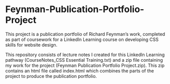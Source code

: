 # Feynman-Publication-Portfolio-Project

This project is a publication portfolio of Richard Feynman’s work, completed as part of coursework for a LinkedIn Learning course on developing CSS skills for website design. 
 
 
This repository consists of lecture notes I created for this LinkedIn Learning pathway (CourseNotes_CSS Essential Training.txt) and a zip file containing my work for the project (Feynman Publication Portfolio Project.zip). This zip contains an html file called index.html which combines the parts of the project to produce the publication portfolio.
